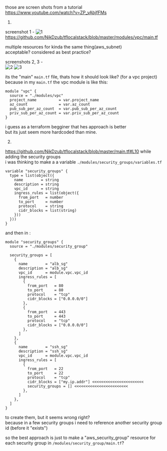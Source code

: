 those are screen shots from a tutorial  
https://www.youtube.com/watch?v=ZP_vAbjfFMs  

1.  
screenshot 1 -
![1](https://github.com/NikDzub/tflocalstack/assets/87159434/32317619-4313-4c72-a1b2-1717a887ff67)
https://github.com/NikDzub/tflocalstack/blob/master/modules/vpc/main.tf  

multiple resources for kinda the same thing(aws_subnet)  
acceptable? considered as best practice?  

screenshots 2, 3 -  
![2](https://github.com/NikDzub/tflocalstack/assets/87159434/5d4c8455-5767-485a-ab95-b9495f1da3e4)
![3](https://github.com/NikDzub/tflocalstack/assets/87159434/cebd7c5e-e0af-4348-98f9-336e78f4fcdf)

its the "main" `main.tf` file, thats how it should look like? (for a vpc project)  
because in my `main.tf` the vpc module is like this:  
```
module "vpc" {
  source = "./modules/vpc"
  project_name          = var.project_name
  az_count              = var.az_count
  pub_sub_per_az_count  = var.pub_sub_per_az_count
  priv_sub_per_az_count = var.priv_sub_per_az_count
}
```
i guess as a terraform begginer that hes approach is better  
but its just seem more hardcoded than mine.  

2.  
https://github.com/NikDzub/tflocalstack/blob/master/main.tf#L10
while adding the security groups  
i was thinking to make a a variable `./modules/security_groups/variables.tf`  
```
variable "security_groups" {
  type = list(object({
    name        = string
    description = string
    vpc_id      = string
    ingress_rules = list(object({
      from_port   = number
      to_port     = number
      protocol    = string
      cidr_blocks = list(string)
    }))
  }))
}
```
and then in :  
```
module "security_groups" {
  source = "./modules/security_group"

  security_groups = [
    {
      name        = "alb_sg"
      description = "alb_sg"
      vpc_id      = module.vpc.vpc_id
      ingress_rules = [
        {
          from_port   = 80
          to_port     = 80
          protocol    = "tcp"
          cidr_blocks = ["0.0.0.0/0"]
        },
        {
          from_port   = 443
          to_port     = 443
          protocol    = "tcp"
          cidr_blocks = ["0.0.0.0/0"]
        },
      ]
    },
    {
      name        = "ssh_sg"
      description = "ssh_sg"
      vpc_id      = module.vpc.vpc_id
      ingress_rules = [
        {
          from_port   = 22
          to_port     = 22
          protocol    = "tcp"
          cidr_blocks = ["my.ip.addr"] <<<<<<<<<<<<<<<<<<<<<<<
          security_groups = [] <<<<<<<<<<<<<<<<<<<<<<<<
        },
      ]
    },
  ]
}
```
to create them, but it seems wrong right?  
because in a few security groups i need to reference another security group id (before it "exists")  

so the best approach is just to make a "aws_security_group" resource for each security group in `/modules/security_group/main.tf`?  

